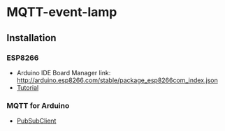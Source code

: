 # MQTT-event-lamp

## Installation

### ESP8266
* Arduino IDE Board Manager link: http://arduino.esp8266.com/stable/package_esp8266com_index.json
* [Tutorial](https://randomnerdtutorials.com/how-to-install-esp8266-board-arduino-ide/)

### MQTT for Arduino  
* [PubSubClient](https://github.com/knolleary/pubsubclient)


